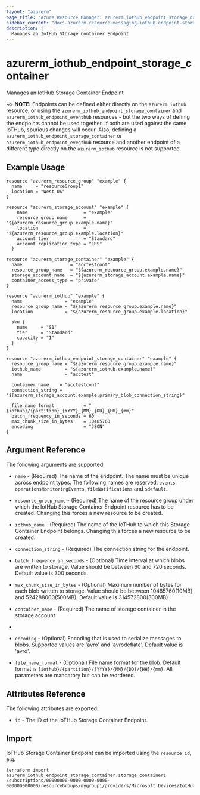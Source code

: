 ```yaml
---
layout: "azurerm"
page_title: "Azure Resource Manager: azurerm_iothub_endpoint_storage_container"
sidebar_current: "docs-azurerm-resource-messaging-iothub-endpoint-storage-container-x"
description: |-
  Manages an IotHub Storage Container Endpoint
---
```


# azurerm_iothub_endpoint_storage_container

Manages an IotHub Storage Container Endpoint

~> **NOTE:** Endpoints can be defined either directly on the `azurerm_iothub` resource, or using the `azurerm_iothub_endpoint_storage_container` and `azurerm_iothub_endpoint_eventhub` resources - but the two ways of definig the endpoints cannot be used together. If both are used against the same IoTHub, spurious changes will occur. Also, defining a `azurerm_iothub_endpoint_storage_container` or `azurerm_iothub_endpoint_eventhub` resource and another endpoint of a different type directly on the `azurerm_iothub` resource is not supported.

## Example Usage

```hcl
resource "azurerm_resource_group" "example" {
  name     = "resourceGroup1"
  location = "West US"
}

resource "azurerm_storage_account" "example" {
	name                     = "example"
	resource_group_name      = "${azurerm_resource_group.example.name}"
	location                 = "${azurerm_resource_group.example.location}"
	account_tier             = "Standard"
	account_replication_type = "LRS"
  }
  
resource "azurerm_storage_container" "example" {
  name                  = "acctestcont"
  resource_group_name   = "${azurerm_resource_group.example.name}"
  storage_account_name  = "${azurerm_storage_account.example.name}"
  container_access_type = "private"
}

resource "azurerm_iothub" "example" {
  name                = "example"
  resource_group_name = "${azurerm_resource_group.example.name}"
  location            = "${azurerm_resource_group.example.location}"

  sku {
    name     = "S1"
    tier     = "Standard"
    capacity = "1"
  }
}

resource "azurerm_iothub_endpoint_storage_container" "example" {
  resource_group_name = "${azurerm_resource_group.example.name}"
  iothub_name         = "${azurerm_iothub.example.name}"
  name                = "acctest"
  
  container_name    = "acctestcont"  
  connection_string = "${azurerm_storage_account.example.primary_blob_connection_string}"

  file_name_format           = "{iothub}/{partition}_{YYYY}_{MM}_{DD}_{HH}_{mm}"
  batch_frequency_in_seconds = 60
  max_chunk_size_in_bytes    = 10485760
  encoding                   = "JSON"
}

```

## Argument Reference

The following arguments are supported:

* `name` - (Required) The name of the endpoint. The name must be unique across endpoint types. The following names are reserved:  `events`, `operationsMonitoringEvents`, `fileNotifications` and `$default`.

* `resource_group_name` - (Required) The name of the resource group under which the IotHub Storage Container Endpoint resource has to be created. Changing this forces a new resource to be created.

* `iothub_name` - (Required) The name of the IoTHub to which this Storage Container Endpoint belongs. Changing this forces a new resource to be created.


* `connection_string` - (Required) The connection string for the endpoint.

* `batch_frequency_in_seconds` - (Optional) Time interval at which blobs are written to storage. Value should be between 60 and 720 seconds. Default value is 300 seconds. 

* `max_chunk_size_in_bytes` - (Optional) Maximum number of bytes for each blob written to storage. Value should be between 10485760(10MB) and 524288000(500MB). Default value is 314572800(300MB).

* `container_name` - (Required) The name of storage container in the storage account.
* 
* `encoding` - (Optional) Encoding that is used to serialize messages to blobs. Supported values are 'avro' and 'avrodeflate'. Default value is 'avro'.

* `file_name_format` - (Optional) File name format for the blob. Default format is ``{iothub}/{partition}/{YYYY}/{MM}/{DD}/{HH}/{mm}``. All parameters are mandatory but can be reordered.

## Attributes Reference

The following attributes are exported:

* `id` - The ID of the IoTHub Storage Container Endpoint.

## Import

IoTHub Storage Container Endpoint can be imported using the `resource id`, e.g.

```shell
terraform import azurerm_iothub_endpoint_storage_container.storage_container1 /subscriptions/00000000-0000-0000-0000-000000000000/resourceGroups/mygroup1/providers/Microsoft.Devices/IotHubs/hub1/Endpoints/storage_container_endpoint1
```
